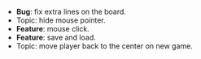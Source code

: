 - **Bug**: fix extra lines on the board.
- Topic: hide mouse pointer.
- **Feature**: mouse click.
- **Feature**: save and load.
- Topic: move player back to the center on new game.
